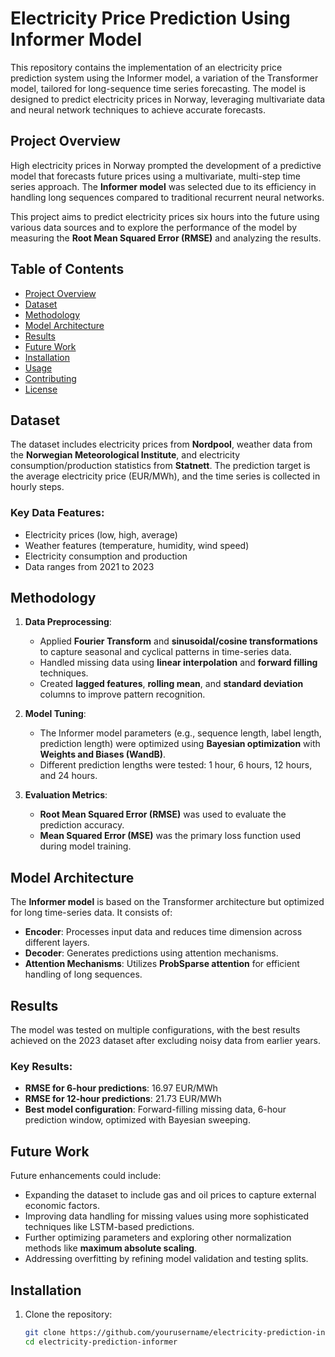 # Electricity Price Prediction Using Informer Model

This repository contains the implementation of an electricity price prediction system using the Informer model, a variation of the Transformer model, tailored for long-sequence time series forecasting. The model is designed to predict electricity prices in Norway, leveraging multivariate data and neural network techniques to achieve accurate forecasts.

## Project Overview

High electricity prices in Norway prompted the development of a predictive model that forecasts future prices using a multivariate, multi-step time series approach. The **Informer model** was selected due to its efficiency in handling long sequences compared to traditional recurrent neural networks.

This project aims to predict electricity prices six hours into the future using various data sources and to explore the performance of the model by measuring the **Root Mean Squared Error (RMSE)** and analyzing the results.

## Table of Contents
- [Project Overview](#project-overview)
- [Dataset](#dataset)
- [Methodology](#methodology)
- [Model Architecture](#model-architecture)
- [Results](#results)
- [Future Work](#future-work)
- [Installation](#installation)
- [Usage](#usage)
- [Contributing](#contributing)
- [License](#license)

## Dataset

The dataset includes electricity prices from **Nordpool**, weather data from the **Norwegian Meteorological Institute**, and electricity consumption/production statistics from **Statnett**. The prediction target is the average electricity price (EUR/MWh), and the time series is collected in hourly steps. 

### Key Data Features:
- Electricity prices (low, high, average)
- Weather features (temperature, humidity, wind speed)
- Electricity consumption and production
- Data ranges from 2021 to 2023

## Methodology

1. **Data Preprocessing**:
   - Applied **Fourier Transform** and **sinusoidal/cosine transformations** to capture seasonal and cyclical patterns in time-series data.
   - Handled missing data using **linear interpolation** and **forward filling** techniques.
   - Created **lagged features**, **rolling mean**, and **standard deviation** columns to improve pattern recognition.

2. **Model Tuning**:
   - The Informer model parameters (e.g., sequence length, label length, prediction length) were optimized using **Bayesian optimization** with **Weights and Biases (WandB)**.
   - Different prediction lengths were tested: 1 hour, 6 hours, 12 hours, and 24 hours.

3. **Evaluation Metrics**:
   - **Root Mean Squared Error (RMSE)** was used to evaluate the prediction accuracy.
   - **Mean Squared Error (MSE)** was the primary loss function used during model training.

## Model Architecture

The **Informer model** is based on the Transformer architecture but optimized for long time-series data. It consists of:
- **Encoder**: Processes input data and reduces time dimension across different layers.
- **Decoder**: Generates predictions using attention mechanisms.
- **Attention Mechanisms**: Utilizes **ProbSparse attention** for efficient handling of long sequences.

## Results

The model was tested on multiple configurations, with the best results achieved on the 2023 dataset after excluding noisy data from earlier years.

### Key Results:
- **RMSE for 6-hour predictions**: 16.97 EUR/MWh
- **RMSE for 12-hour predictions**: 21.73 EUR/MWh
- **Best model configuration**: Forward-filling missing data, 6-hour prediction window, optimized with Bayesian sweeping.

## Future Work

Future enhancements could include:
- Expanding the dataset to include gas and oil prices to capture external economic factors.
- Improving data handling for missing values using more sophisticated techniques like LSTM-based predictions.
- Further optimizing parameters and exploring other normalization methods like **maximum absolute scaling**.
- Addressing overfitting by refining model validation and testing splits.

## Installation

1. Clone the repository:
   ```bash
   git clone https://github.com/yourusername/electricity-prediction-informer.git
   cd electricity-prediction-informer
